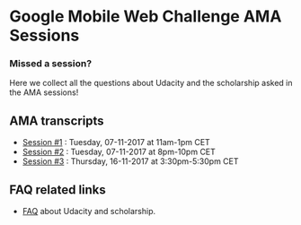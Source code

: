 # Google Mobile Web Challenge AMA Sessions

### Missed a session?

Here we collect all the questions about Udacity and the scholarship asked in the AMA sessions!

## AMA transcripts
- [Session #1](session-1.md) : Tuesday, 07-11-2017 at 11am-1pm CET
- [Session #2](session-2.md) : Tuesday, 07-11-2017 at 8pm-10pm CET
- [Session #3](session-3.md) : Thursday, 16-11-2017 at 3:30pm-5:30pm CET

## FAQ related links
- [FAQ](https://discussions.udacity.com/t/frequently-asked-questions-most-popular-ones-includes-official-answers/430201) about Udacity and scholarship.
